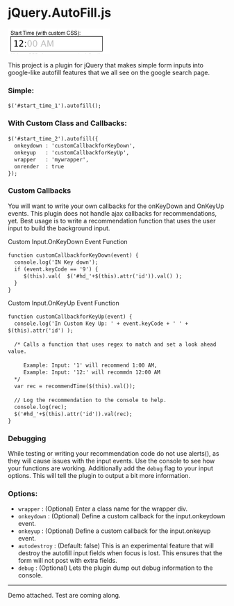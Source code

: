 jQuery.AutoFill.js
=============

![](http://github.com/d1b1/jQuery.AutoFill.js/blob/master/demo/sample.png) 

This project is a plugin for jQuery that makes simple form inputs into google-like autofill features that we all see on the google search page.

### Simple:
    $('#start_time_1').autofill();

### With Custom Class and Callbacks:
    $('#start_time_2').autofill({
      onkeydown : 'customCallbackforKeyDown',
      onkeyup   : 'customCallbackforKeyUp',
      wrapper   : 'mywrapper',
      onrender  : true
    });

### Custom Callbacks
You will want to write your own callbacks for the onKeyDown and OnKeyUp events. This plugin does not handle ajax callbacks for recommendations, yet. Best usage is to write a recommendation function that uses the user input to build the background input. 

Custom Input.OnKeyDown Event Function

    function customCallbackforKeyDown(event) { 
      console.log('IN Key down');
      if (event.keyCode == '9') { 
         $(this).val(  $('#hd_'+$(this).attr('id')).val() );
      }         
    }

Custom Input.OnKeyUp Event Function

    function customCallbackforKeyUp(event) { 
      console.log('In Custom Key Up: ' + event.keyCode + ' ' + $(this).attr('id') );

      /* Calls a function that uses regex to match and set a look ahead value.
      
         Example: Input: '1' will recommend 1:00 AM, 
         Example: Input: '12:' will recommdn 12:00 AM
      */
      var rec = recommendTime($(this).val());
    
      // Log the recommendation to the console to help. 
      console.log(rec);
      $('#hd_'+$(this).attr('id')).val(rec);     
    }

### Debugging
While testing or writing your recommendation code do not use alerts(), as they will cause issues with the input events. Use the console to see how your functions are working. Additionally add the `debug` flag to your input options. This will tell the plugin to output a bit more information.

### Options:

* `wrapper` : (Optional) Enter a class name for the wrapper div.
* `onkeydown` : (Optional) Define a custom callback for the input.onkeydown event.
* `onkeyup` : (Optional) Define a custom callback for the input.onkeyup event.
* `autodestroy` : (Default: false) This is an experimental feature that will destroy the autofill input fields when focus is lost. This ensures that the form will not post with extra fields.
* `debug` : (Optional) Lets the plugin dump out debug information to the console.

----
Demo attached. Test are coming along.